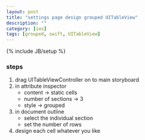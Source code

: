 ```yaml
---
layout: post
title: "settings page design grouped UITableView"
description: ""
category: [ios]
tags: [grouped, swift, UITableView]
---
```

{% include JB/setup %}


### steps

1. drag UITableViewController on to main storyboard
2. in attribute inspector 
    * content -> static cells
    * number of sections -> 3
    * style -> grouped
3. in document outline
    * select the individual section 
    * set the number of rows
4. design each cell whatever you like